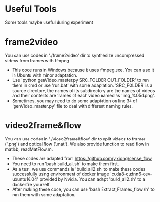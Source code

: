 # Useful Tools
Some tools maybe useful during experiment

frame2video
===================
You can use codes in './frame2video' dir to synthesize uncompressed videos from frames with ffmpeg.

* This code runs in Windows because it uses ffmpeg.exe. You can also it in Ubuntu with minor adaptation.  
* Use 'python genVideo_master.py SRC_FOLDER OUT_FOLDER' to run them in cmd or use 'run.bat' with some adaptation. 'SRC_FOLDER' is a source directory, the names of its subdirectory are the names of videos and their contents are frames of each video named as 'img_%05d.png'.
* Sometimes, you may need to do some adaptation on line 34 of 'genVideo_master.py' file to deal with different naming rules.

video2frame&flow
===================
You can use codes in './video2frame&flow' dir to split videos to frames ('.png') and optical flow ('.mat'). We also provide function to read flow in matlab, readMatFlow.m.

* These codes are adapted from https://github.com/yjxiong/dense_flow
* You need to run 'bash build_all.sh' to make them first.
* As a test, we use commands in 'build_all2.sh' to make these codes successfully using environment of docker image 'cuda8-cudnn6-dev-ubuntu16.04' provided by Nvidia. You can adapt 'build_all2.sh' to a dockerfile yourself.
* After making these code, you can use 'bash Extract_Frames_flow.sh' to run them with some adaptation.